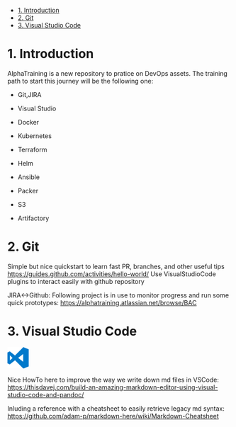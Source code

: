 

<!-- TOC -->

- [1. Introduction](#1-introduction)
- [2. Git](#2-git)
- [3. Visual Studio Code](#3-visual-studio-code)

<!-- /TOC -->

# 1. Introduction

AlphaTraining is a new repository to pratice on DevOps assets.
The training path to start this journey will be the following one:

- Git,JIRA

- Visual Studio

- Docker

- Kubernetes

- Terraform

- Helm

- Ansible

- Packer

- S3

- Artifactory
  
# 2. Git

  Simple but nice quickstart to learn fast PR, branches, and other useful tips
  <https://guides.github.com/activities/hello-world/>
  Use VisualStudioCode plugins to interact easily with github repository

  JIRA<->Github: Following project is in use to monitor progress and run some quick prototypes:
  <https://alphatraining.atlassian.net/browse/BAC>
  
# 3. Visual Studio Code

![alt text][logo]

[logo]: ./visualstudio/vstudio48.png "VisualStudioCode"

Nice HowTo here to improve the way we write down md files in VSCode: <https://thisdavej.com/build-an-amazing-markdown-editor-using-visual-studio-code-and-pandoc/>

Inluding a reference with a cheatsheet to easily retrieve legacy md syntax:
<https://github.com/adam-p/markdown-here/wiki/Markdown-Cheatsheet>
